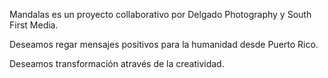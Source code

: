 Mandalas es un proyecto collaborativo por Delgado Photography y South First Media. 

Deseamos regar mensajes positivos para la humanidad desde Puerto Rico. 

Deseamos transformación através de la creatividad. 
